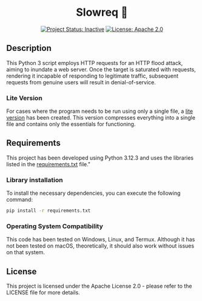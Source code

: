 <div align="center">

# Slowreq 🦥

[![Project Status: Inactive](https://www.repostatus.org/badges/latest/inactive.svg)](https://www.repostatus.org/#inactive)
[![License: Apache 2.0](https://img.shields.io/badge/License-Apache%202.0-green.svg)](LICENSE)

</div>

## Description
This Python 3 script employs HTTP requests for an HTTP flood attack, aiming to inundate a web server. Once the target is saturated with requests, rendering it incapable of responding to legitimate traffic, subsequent requests from genuine users will result in denial-of-service.

### Lite Version
For cases where the program needs to be run using only a single file, a [lite version](https://github.com/blue-person/slowreq/releases/latest/download/slowsock-lite.zip) has been created. This version compresses everything into a single file and contains only the essentials for functioning.

## Requirements
This project has been developed using Python 3.12.3 and uses the libraries listed in the [requirements.txt](https://github.com/blue-person/slowreq/blob/a97129bfcda2a3748a2ef6a584c7fb82f966e794/requirements.txt) file."

### Library installation
To install the necessary dependencies, you can execute the following command:

```bash
pip install -r requirements.txt
```

### Operating System Compatibility
This code has been tested on Windows, Linux, and Termux. Although it has not been tested on macOS, theoretically, it should also work without issues on that system.

## License
This project is licensed under the Apache License 2.0 - please refer to the LICENSE file for more details.
